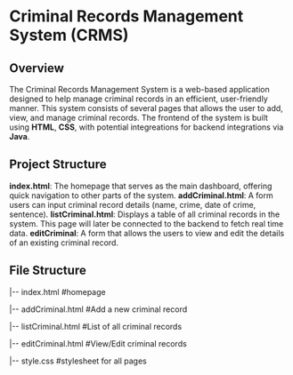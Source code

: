 # Criminal Records Management System (CRMS)

## Overview

The Criminal Records Management System is a web-based application designed to help manage criminal records in an efficient, user-friendly manner. This system consists of several pages that allows the user to add, view, and manage criminal records. The frontend of the system is built using **HTML**, **CSS**, with potential integreations for backend integrations via **Java**. 

## Project Structure 

**index.html**: The homepage that serves as the main dashboard, offering quick navigation to other parts of the system.
**addCriminal.html**: A form users can input criminal record details (name, crime, date of crime, sentence).
**listCriminal.html**: Displays a table of all criminal records in the system. This page will later be connected to the backend to fetch real time data. 
**editCriminal**: A form that allows the users to view and edit the details of an existing criminal record. 

## File Structure 

|-- index.html                  #homepage

|-- addCriminal.html            #Add a new criminal record 

|-- listCriminal.html           #List of all criminal records

|-- editCriminal.html           #View/Edit criminal records

|-- style.css                   #stylesheet for all pages
